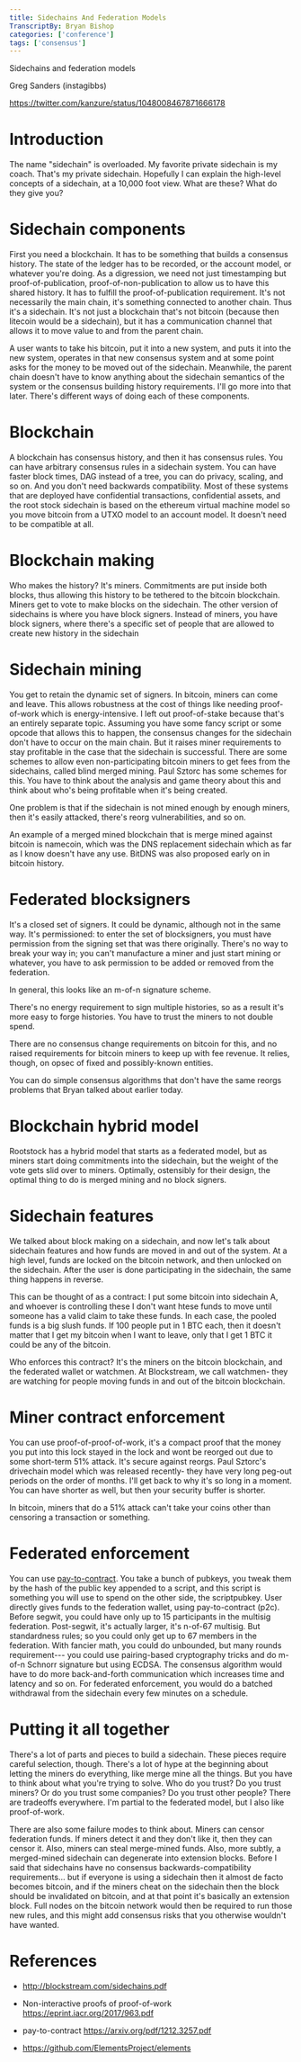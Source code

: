 ```yaml
---
title: Sidechains And Federation Models
TranscriptBy: Bryan Bishop
categories: ['conference']
tags: ['consensus']
---
```


Sidechains and federation models

Greg Sanders (instagibbs)

<https://twitter.com/kanzure/status/1048008467871666178>

# Introduction

The name "sidechain" is overloaded. My favorite private sidechain is my coach. That's my private sidechain. Hopefully I can explain the high-level concepts of a sidechain, at a 10,000 foot view. What are these? What do they give you?

# Sidechain components

First you need a blockchain. It has to be something that builds a consensus history. The state of the ledger has to be recorded, or the account model, or whatever you're doing. As a digression, we need not just timestamping but proof-of-publication, proof-of-non-publication to allow us to have this shared history. It has to fulfill the proof-of-publication requirement. It's not necessarily the main chain, it's something connected to another chain. Thus it's a sidechain. It's not just a blockchain that's not bitcoin (because then litecoin would be a sidechain), but it has a communication channel that allows it to move value to and from the parent chain.

A user wants to take his bitcoin, put it into a new system, and puts it into the new system, operates in that new consensus system and at some point asks for the money to be moved out of the sidechain. Meanwhile, the parent chain doesn't have to know anything about the sidechain semantics of the system or the consensus building history requirements. I'll go more into that later. There's different ways of doing each of these components.

# Blockchain

A blockchain has consensus history, and then it has consensus rules. You can have arbitrary consensus rules in a sidechain system. You can have faster block times, DAG instead of a tree, you can do privacy, scaling, and so on. And you don't need backwards compatibility. Most of these systems that are deployed have confidential transactions, confidential assets, and the root stock sidechain is based on the ethereum virtual machine model so you move bitcoin from a UTXO model to an account model. It doesn't need to be compatible at all.

# Blockchain making

Who makes the history? It's miners. Commitments are put inside both blocks, thus allowing this history to be tethered to the bitcoin blockchain. Miners get to vote to make blocks on the sidechain. The other version of sidechains is where you have block signers. Instead of miners, you have block signers, where there's a specific set of people that are allowed to create new history in the sidechain

# Sidechain mining

You get to retain the dynamic set of signers. In bitcoin, miners can come and leave. This allows robustness at the cost of things like needing proof-of-work which is energy-intensive. I left out proof-of-stake because that's an entirely separate topic. Assuming you have some fancy script or some opcode that allows this to happen, the consensus changes for the sidechain don't have to occur on the main chain. But it raises miner requirements to stay profitable in the case that the sidechain is successful. There are some schemes to allow even non-participating bitcoin miners to get fees from the sidechains, called blind merged mining. Paul Sztorc has some schemes for this. You have to think about the analysis and game theory about this and think about who's being profitable when it's being created.

One problem is that if the sidechain is not mined enough by enough miners, then it's easily attacked, there's reorg vulnerabilities, and so on.

An example of a merged mined blockchain that is merge mined against bitcoin is namecoin, which was the DNS replacement sidechain which as far as I know doesn't have any use. BitDNS was also proposed early on in bitcoin history.

# Federated blocksigners

It's a closed set of signers. It could be dynamic, although not in the same way. It's permissioned: to enter the set of blocksigners, you must have permission from the signing set that was there originally. There's no way to break your way in; you can't manufacture a miner and just start mining or whatever, you have to ask permission to be added or removed from the federation.

In general, this looks like an m-of-n signature scheme.

There's no energy requirement to sign multiple histories, so as a result it's more easy to forge histories. You have to trust the miners to not double spend.

There are no consensus change requirements on bitcoin for this, and no raised requirements for bitcoin miners to keep up with fee revenue. It relies, though, on opsec of fixed and possibly-known entities.

You can do simple consensus algorithms that don't have the same reorgs problems that Bryan talked about earlier today.

# Blockchain hybrid model

Rootstock has a hybrid model that starts as a federated model, but as miners start doing commitments into the sidechain, but the weight of the vote gets slid over to miners. Optimally, ostensibly for their design, the optimal thing to do is merged mining and no block signers.

# Sidechain features

We talked about block making on a sidechain, and now let's talk about sidechain features and how funds are moved in and out of the system. At a high level, funds are locked on the bitcoin network, and then unlocked on the sidechain. After the user is done participating in the sidechain, the same thing happens in reverse.

This can be thought of as a contract: I put some bitcoin into sidechain A, and whoever is controlling these I don't want htese funds to move until someone has a valid claim to take these funds. In each case, the pooled funds is a big slush funds. If 100 people put in 1 BTC each, then it doesn't matter that I get my bitcoin when I want to leave, only that I get 1 BTC it could be any of the bitcoin.

Who enforces this contract? It's the miners on the bitcoin blockchain, and the federated wallet or watchmen. At Blockstream, we call watchmen- they are watching for people moving funds in and out of the bitcoin blockchain.

# Miner contract enforcement

You can use proof-of-proof-of-work, it's a compact proof that the money you put into this lock stayed in the lock and wont be reorged out due to some short-term 51% attack. It's secure against reorgs. Paul Sztorc's drivechain model which was released recently- they have very long peg-out periods on the order of months. I'll get back to why it's so long in a moment. You can have shorter as well, but then your security buffer is shorter.

In bitcoin, miners that do a 51% attack can't take your coins other than censoring a transaction or something.

# Federated enforcement

You can use [pay-to-contract](https://arxiv.org/pdf/1212.3257.pdf). You take a bunch of pubkeys, you tweak them by the hash of the public key appended to a script, and this script is something you will use to spend on the other side, the scriptpubkey. User directly gives funds to the federation wallet, using pay-to-contract (p2c). Before segwit, you could have only up to 15 participants in the multisig federation. Post-segwit, it's actually larger, it's n-of-67 multisig. But standardness rules; so you could only get up to 67 members in the federation. With fancier math, you could do unbounded, but many rounds requirement--- you could use pairing-based cryptography tricks and do m-of-n Schnorr signature but using ECDSA. The consensus algorithm would have to do more back-and-forth communication which increases time and latency and so on. For federated enforcement, you would do a batched withdrawal from the sidechain every few minutes on a schedule.

# Putting it all together

There's a lot of parts and pieces to build a sidechain. These pieces require careful selection, though. There's a lot of hype at the beginning about letting the miners do everything, like merge mine all the things. But you have to think about what you're trying to solve. Who do you trust? Do you trust miners? Or do you trust some companies? Do you trust other people? There are tradeoffs everywhere. I'm partial to the federated model, but I also like proof-of-work.

There are also some failure modes to think about. Miners can censor federation funds. If miners detect it and they don't like it, then they can censor it. Also, miners can steal merge-mined funds. Also, more subtly, a merged-mined sidechain can degenerate into extension blocks. Before I said that sidechains have no consensus backwards-compatibility requirements... but if everyone is using a sidechain then it almost de facto becomes bitcoin, and if the miners cheat on the sidechain then the block should be invalidated on bitcoin, and at that point it's basically an extension block. Full nodes on the bitcoin network would then be required to run those new rules, and this might add consensus risks that you otherwise wouldn't have wanted.

# References

* <http://blockstream.com/sidechains.pdf>

* Non-interactive proofs of proof-of-work <https://eprint.iacr.org/2017/963.pdf>

* pay-to-contract <https://arxiv.org/pdf/1212.3257.pdf>

* <https://github.com/ElementsProject/elements>
